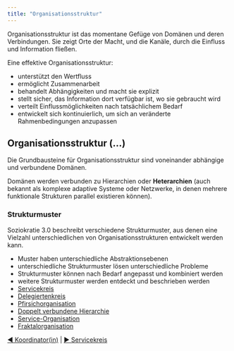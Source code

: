 ```yaml
---
title: "Organisationsstruktur"
---
```



Organisationsstruktur ist das momentane Gefüge von Domänen und deren Verbindungen. Sie zeigt Orte der Macht, und die Kanäle, durch die Einfluss und Information fließen.

Eine effektive Organisationsstruktur:

- unterstützt den Wertfluss
- ermöglicht Zusammenarbeit
- behandelt Abhängigkeiten und macht sie explizit
- stellt sicher, das Information dort verfügbar ist, wo sie gebraucht wird
- verteilt Einflussmöglichkeiten nach tatsächlichem Bedarf
- entwickelt sich kontinuierlich, um sich an veränderte Rahmenbedingungen anzupassen


## Organisationsstruktur (…)

Die Grundbausteine für Organisationsstruktur sind voneinander abhängige und verbundene Domänen.

Domänen werden verbunden zu Hierarchien oder **Heterarchien** (auch bekannt als komplexe adaptive Systeme oder Netzwerke, in denen mehrere funktionale Strukturen parallel existieren können).


### Strukturmuster

Soziokratie 3.0 beschreibt verschiedene Strukturmuster, aus denen eine Vielzahl unterschiedlichen von Organisationsstrukturen entwickelt werden kann.

- Muster haben unterschiedliche Abstraktionsebenen
- unterschiedliche Strukturmuster lösen unterschiedliche Probleme
- Strukturmuster können nach Bedarf angepasst und kombiniert werden
- weitere Strukturmuster werden entdeckt und beschrieben werden
- [Servicekreis](service-circle.html)
- [Delegiertenkreis](delegate-circle.html)
- [Pfirsichorganisation](peach-organization.html)
- [Doppelt verbundene Hierarchie](double-linked-hierarchy.html)
- [Service-Organisation](service-organization.html)
- [Fraktalorganisation](fractal-organization.html)


[&#9664; Koordinator(in)](coordinator.html) | [&#9654; Servicekreis](service-circle.html)

